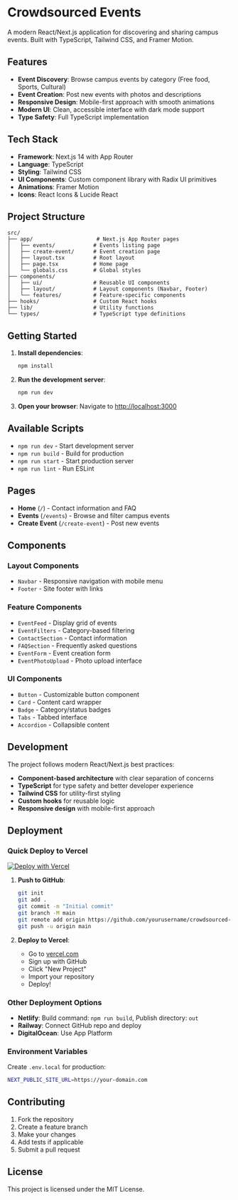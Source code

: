 # Crowdsourced Events

A modern React/Next.js application for discovering and sharing campus events. Built with TypeScript, Tailwind CSS, and Framer Motion.

## Features

- **Event Discovery**: Browse campus events by category (Free food, Sports, Cultural)
- **Event Creation**: Post new events with photos and descriptions
- **Responsive Design**: Mobile-first approach with smooth animations
- **Modern UI**: Clean, accessible interface with dark mode support
- **Type Safety**: Full TypeScript implementation

## Tech Stack

- **Framework**: Next.js 14 with App Router
- **Language**: TypeScript
- **Styling**: Tailwind CSS
- **UI Components**: Custom component library with Radix UI primitives
- **Animations**: Framer Motion
- **Icons**: React Icons & Lucide React

## Project Structure

```
src/
├── app/                    # Next.js App Router pages
│   ├── events/            # Events listing page
│   ├── create-event/      # Event creation page
│   ├── layout.tsx         # Root layout
│   ├── page.tsx           # Home page
│   └── globals.css        # Global styles
├── components/
│   ├── ui/                # Reusable UI components
│   ├── layout/            # Layout components (Navbar, Footer)
│   └── features/          # Feature-specific components
├── hooks/                 # Custom React hooks
├── lib/                   # Utility functions
└── types/                 # TypeScript type definitions
```

## Getting Started

1. **Install dependencies**:

   ```bash
   npm install
   ```

2. **Run the development server**:

   ```bash
   npm run dev
   ```

3. **Open your browser**:
   Navigate to [http://localhost:3000](http://localhost:3000)

## Available Scripts

- `npm run dev` - Start development server
- `npm run build` - Build for production
- `npm run start` - Start production server
- `npm run lint` - Run ESLint

## Pages

- **Home** (`/`) - Contact information and FAQ
- **Events** (`/events`) - Browse and filter campus events
- **Create Event** (`/create-event`) - Post new events

## Components

### Layout Components

- `Navbar` - Responsive navigation with mobile menu
- `Footer` - Site footer with links

### Feature Components

- `EventFeed` - Display grid of events
- `EventFilters` - Category-based filtering
- `ContactSection` - Contact information
- `FAQSection` - Frequently asked questions
- `EventForm` - Event creation form
- `EventPhotoUpload` - Photo upload interface

### UI Components

- `Button` - Customizable button component
- `Card` - Content card wrapper
- `Badge` - Category/status badges
- `Tabs` - Tabbed interface
- `Accordion` - Collapsible content

## Development

The project follows modern React/Next.js best practices:

- **Component-based architecture** with clear separation of concerns
- **TypeScript** for type safety and better developer experience
- **Tailwind CSS** for utility-first styling
- **Custom hooks** for reusable logic
- **Responsive design** with mobile-first approach

## Deployment

### Quick Deploy to Vercel

[![Deploy with Vercel](https://vercel.com/button)](https://vercel.com/new/clone?repository-url=https://github.com/yourusername/crowdsourced-events)

1. **Push to GitHub**:

   ```bash
   git init
   git add .
   git commit -m "Initial commit"
   git branch -M main
   git remote add origin https://github.com/yourusername/crowdsourced-events.git
   git push -u origin main
   ```

2. **Deploy to Vercel**:
   - Go to [vercel.com](https://vercel.com)
   - Sign up with GitHub
   - Click "New Project"
   - Import your repository
   - Deploy!

### Other Deployment Options

- **Netlify**: Build command: `npm run build`, Publish directory: `out`
- **Railway**: Connect GitHub repo and deploy
- **DigitalOcean**: Use App Platform

### Environment Variables

Create `.env.local` for production:

```bash
NEXT_PUBLIC_SITE_URL=https://your-domain.com
```

## Contributing

1. Fork the repository
2. Create a feature branch
3. Make your changes
4. Add tests if applicable
5. Submit a pull request

## License

This project is licensed under the MIT License.

